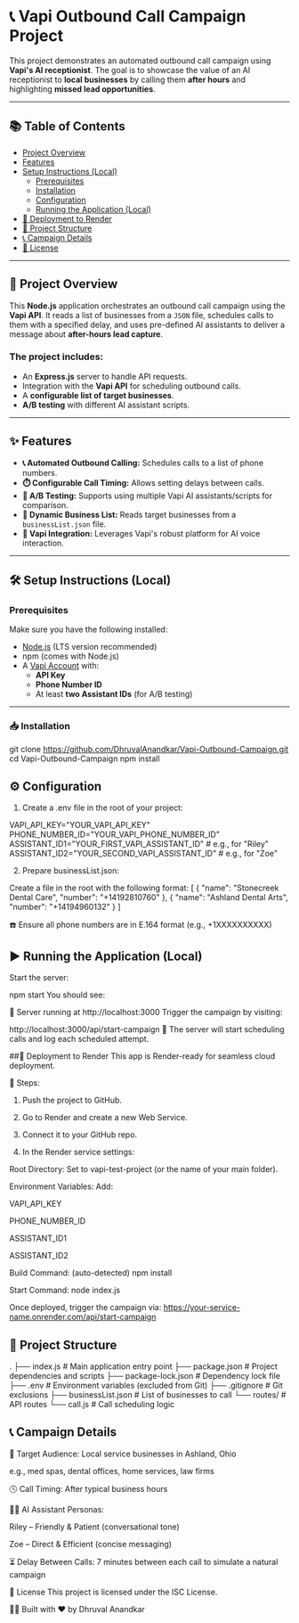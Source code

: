 # 📞 Vapi Outbound Call Campaign Project

This project demonstrates an automated outbound call campaign using **Vapi's AI receptionist**. The goal is to showcase the value of an AI receptionist to **local businesses** by calling them **after hours** and highlighting **missed lead opportunities**.

---

## 📚 Table of Contents

- [Project Overview](#project-overview)
- [Features](#features)
- [Setup Instructions (Local)](#setup-instructions-local)
  - [Prerequisites](#prerequisites)
  - [Installation](#installation)
  - [Configuration](#configuration)
  - [Running the Application (Local)](#running-the-application-local)
- [🚀 Deployment to Render](#deployment-to-render)
- [📁 Project Structure](#project-structure)
- [📞 Campaign Details](#campaign-details)
- [📄 License](#license)

---

## 🧠 Project Overview

This **Node.js** application orchestrates an outbound call campaign using the **Vapi API**. It reads a list of businesses from a `JSON` file, schedules calls to them with a specified delay, and uses pre-defined AI assistants to deliver a message about **after-hours lead capture**.

### The project includes:
- An **Express.js** server to handle API requests.
- Integration with the **Vapi API** for scheduling outbound calls.
- A **configurable list of target businesses**.
- **A/B testing** with different AI assistant scripts.

---

## ✨ Features

- **📞 Automated Outbound Calling:** Schedules calls to a list of phone numbers.
- **⏱️ Configurable Call Timing:** Allows setting delays between calls.
- **🧪 A/B Testing:** Supports using multiple Vapi AI assistants/scripts for comparison.
- **📄 Dynamic Business List:** Reads target businesses from a `businessList.json` file.
- **🤖 Vapi Integration:** Leverages Vapi's robust platform for AI voice interaction.

---

## 🛠️ Setup Instructions (Local)

### Prerequisites

Make sure you have the following installed:

- [Node.js](https://nodejs.org/) (LTS version recommended)
- npm (comes with Node.js)
- A [Vapi Account](https://www.vapi.ai/) with:
  - **API Key**
  - **Phone Number ID**
  - At least **two Assistant IDs** (for A/B testing)

---

### 📥 Installation


git clone https://github.com/DhruvalAnandkar/Vapi-Outbound-Campaign.git
cd Vapi-Outbound-Campaign
npm install

## ⚙️ Configuration
1. Create a .env file in the root of your project:

VAPI_API_KEY="YOUR_VAPI_API_KEY"
PHONE_NUMBER_ID="YOUR_VAPI_PHONE_NUMBER_ID"
ASSISTANT_ID1="YOUR_FIRST_VAPI_ASSISTANT_ID"   # e.g., for "Riley"
ASSISTANT_ID2="YOUR_SECOND_VAPI_ASSISTANT_ID"  # e.g., for "Zoe"

2. Prepare businessList.json:

Create a file in the root with the following format:
[
  {
    "name": "Stonecreek Dental Care",
    "number": "+14192810760"
  },
  {
    "name": "Ashland Dental Arts",
    "number": "+14194960132"
  }
]

☎️ Ensure all phone numbers are in E.164 format (e.g., +1XXXXXXXXXX)

## ▶️ Running the Application (Local)
Start the server:

npm start
You should see:

🚀 Server running at http://localhost:3000
Trigger the campaign by visiting:

http://localhost:3000/api/start-campaign
🧠 The server will start scheduling calls and log each scheduled attempt.

##🚀 Deployment to Render
This app is Render-ready for seamless cloud deployment.

🧾 Steps:
1. Push the project to GitHub.
2. Go to Render and create a new Web Service.

3. Connect it to your GitHub repo.

4. In the Render service settings:

Root Directory: Set to vapi-test-project (or the name of your main folder).

Environment Variables: Add:

VAPI_API_KEY

PHONE_NUMBER_ID

ASSISTANT_ID1

ASSISTANT_ID2

Build Command: (auto-detected)
npm install

Start Command:
node index.js

Once deployed, trigger the campaign via:
https://your-service-name.onrender.com/api/start-campaign

## 📁 Project Structure
.
├── index.js                  # Main application entry point
├── package.json              # Project dependencies and scripts
├── package-lock.json         # Dependency lock file
├── .env                      # Environment variables (excluded from Git)
├── .gitignore                # Git exclusions
├── businessList.json         # List of businesses to call
└── routes/                   # API routes
    └── call.js               # Call scheduling logic

## 📞 Campaign Details
🎯 Target Audience: Local service businesses in Ashland, Ohio

e.g., med spas, dental offices, home services, law firms

🕓 Call Timing: After typical business hours

🧑‍💼 AI Assistant Personas:

Riley – Friendly & Patient (conversational tone)

Zoe – Direct & Efficient (concise messaging)

⏳ Delay Between Calls: 7 minutes between each call to simulate a natural campaign

📄 License
This project is licensed under the ISC License.

👨‍💻 Built with ❤️ by Dhruval Anandkar
